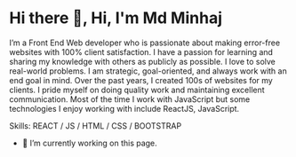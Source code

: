 # Hi there 👋, Hi, I'm Md Minhaj
I’m a Front End Web developer who is passionate about making error-free websites with 100% client satisfaction. I have a passion for learning and sharing my knowledge with others as publicly as possible. I love to solve real-world problems. I am strategic, goal-oriented, and always work with an end goal in mind. Over the past years, I created 100s of websites for my clients. I pride myself on doing quality work and maintaining excellent communication. Most of the time I work with JavaScript but some technologies I enjoy working with include ReactJS, JavaScript.

Skills:   REACT / JS / HTML / CSS / BOOTSTRAP

- 🔭 I’m currently working on this page. 




